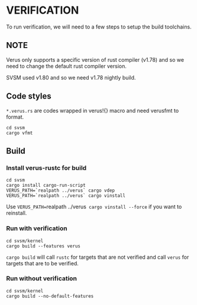 VERIFICATION
=======

To run verification, we will need to a few steps to setup the build toolchains.

## NOTE
Verus only supports a specific version of rust compiler (v1.78) and so we need to change the default rust compiler version.

SVSM used v1.80 and so we need v1.78 nightly build.

## Code styles

`*.verus.rs` are codes wrapped in verus!{} macro and need verusfmt to format.

```
cd svsm
cargo vfmt
```


## Build

### Install verus-rustc for build

```
cd svsm
cargo install cargo-run-script 
VERUS_PATH=`realpath ../verus` cargo vdep
VERUS_PATH=`realpath ../verus` cargo vinstall
```

Use `VERUS_PATH=`realpath ../verus` cargo vinstall --force` if you want to reinstall.

### Run with verification

```
cd svsm/kernel
cargo build --features verus
```

`cargo build` will call `rustc` for targets that are not verified and call `verus` for targets that are to be verified.


### Run without verification

```
cd svsm/kernel
cargo build --no-default-features
```
